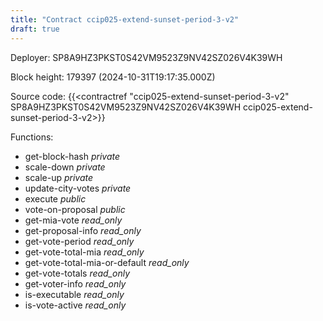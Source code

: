 ```yaml
---
title: "Contract ccip025-extend-sunset-period-3-v2"
draft: true
---
```

Deployer: SP8A9HZ3PKST0S42VM9523Z9NV42SZ026V4K39WH


 



Block height: 179397 (2024-10-31T19:17:35.000Z)

Source code: {{<contractref "ccip025-extend-sunset-period-3-v2" SP8A9HZ3PKST0S42VM9523Z9NV42SZ026V4K39WH ccip025-extend-sunset-period-3-v2>}}

Functions:

* get-block-hash _private_
* scale-down _private_
* scale-up _private_
* update-city-votes _private_
* execute _public_
* vote-on-proposal _public_
* get-mia-vote _read_only_
* get-proposal-info _read_only_
* get-vote-period _read_only_
* get-vote-total-mia _read_only_
* get-vote-total-mia-or-default _read_only_
* get-vote-totals _read_only_
* get-voter-info _read_only_
* is-executable _read_only_
* is-vote-active _read_only_
